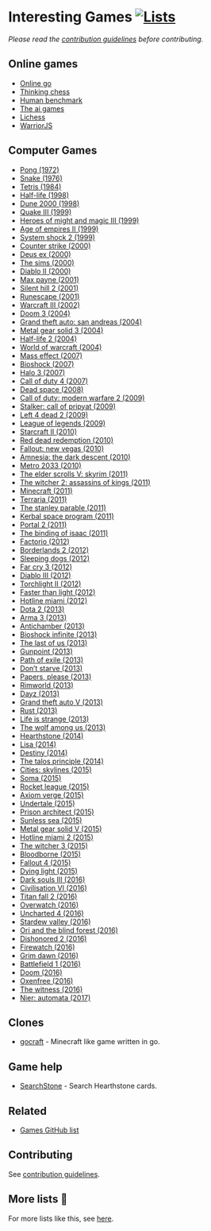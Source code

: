 # Interesting Games [![Lists](https://img.shields.io/badge/More%20Lists-📔-blue.svg)](https://github.com/learn-anything/curated-lists#readme)
*Please read the [contribution guidelines](contributing.md#readme) before contributing.*

## Online games
- [Online go](https://online-go.com/play)
- [Thinking chess](http://www.bewitched.com/chess/)
- [Human benchmark](https://www.humanbenchmark.com/tests/memory)
- [The ai games](http://theaigames.com/)
- [Lichess](https://lichess.org/)
- [WarriorJS](https://warrior.js.org/)

## Computer Games
- [Pong (1972)](http://www.wikiwand.com/en/Pong)
- [Snake (1976)](http://www.wikiwand.com/en/Snake)
- [Tetris (1984)](http://www.wikiwand.com/en/Tetris)
- [Half-life (1998)](http://www.wikiwand.com/en/Half-Life_(video_game))
- [Dune 2000 (1998)](http://www.wikiwand.com/en/Dune_2000)
- [Quake III (1999)](http://www.wikiwand.com/en/Quake_III_Arena)
- [Heroes of might and magic III (1999)](http://www.wikiwand.com/en/Heroes_of_Might_and_Magic_III)
- [Age of empires II (1999)](http://www.wikiwand.com/en/Age_of_Empires_II)
- [System shock 2 (1999)](http://www.wikiwand.com/en/System_Shock_2)
- [Counter strike (2000)](https://my.mindnode.com/t17mZNVbgfHyPdT5UrokGrnZswvyjxzyizpfWnuC)
- [Deus ex (2000)](http://www.wikiwand.com/en/Deus_Ex_(video_game))
- [The sims (2000)](http://www.wikiwand.com/en/The_Sims)
- [Diablo II (2000)](http://www.wikiwand.com/en/Diablo_II)
- [Max payne (2001)](http://www.wikiwand.com/en/Max_Payne)
- [Silent hill 2 (2001)](http://www.wikiwand.com/en/Silent_Hill_2)
- [Runescape (2001)](http://www.wikiwand.com/en/RuneScape)
- [Warcraft III (2002)](http://www.wikiwand.com/en/Warcraft_III:_Reign_of_Chaos)
- [Doom 3 (2004)](http://www.wikiwand.com/en/Doom_3)
- [Grand theft auto: san andreas (2004)](http://www.wikiwand.com/en/Grand_Theft_Auto:_San_Andreas)
- [Metal gear solid 3 (2004)](http://www.wikiwand.com/en/Metal_Gear_Solid_3:_Snake_Eater)
- [Half-life 2 (2004)](http://www.wikiwand.com/en/Half-Life_2)
- [World of warcraft (2004)](http://www.wikiwand.com/en/World_of_Warcraft)
- [Mass effect (2007)](http://www.wikiwand.com/en/Mass_Effect)
- [Bioshock (2007)](http://www.wikiwand.com/en/BioShock)
- [Halo 3 (2007)](http://www.wikiwand.com/en/Halo_3)
- [Call of duty 4 (2007)](http://www.wikiwand.com/en/Call_of_Duty_4:_Modern_Warfare)
- [Dead space (2008)](http://www.wikiwand.com/en/Dead_Space_(2008_video_game))
- [Call of duty: modern warfare 2 (2009)](http://www.wikiwand.com/en/Call_of_Duty:_Modern_Warfare_2)
- [Stalker: call of pripyat (2009)](http://www.wikiwand.com/en/S.T.A.L.K.E.R.:_Call_of_Pripyat)
- [Left 4 dead 2 (2009)](http://www.wikiwand.com/en/Left_4_Dead_2)
- [League of legends (2009)](https://my.mindnode.com/m1jLqAvaGq6hPxynbbxLmwTjE3yNJQ1M1qoijpu5)
- [Starcraft II (2010)](http://www.wikiwand.com/en/StarCraft_II:_Wings_of_Liberty)
- [Red dead redemption (2010)](http://www.wikiwand.com/en/Red_Dead_Redemption)
- [Fallout: new vegas (2010)](http://www.wikiwand.com/en/Fallout:_New_Vegas)
- [Amnesia: the dark descent (2010)](http://www.wikiwand.com/en/Amnesia:_The_Dark_Descent)
- [Metro 2033 (2010)](http://www.wikiwand.com/en/Metro_2033_(video_game))
- [The elder scrolls V: skyrim (2011)](http://www.wikiwand.com/en/The_Elder_Scrolls_V:_Skyrim)
- [The witcher 2: assassins of kings (2011)](http://www.wikiwand.com/en/The_Witcher_2:_Assassins_of_Kings)
- [Minecraft (2011)](http://www.wikiwand.com/en/Minecraft)
- [Terraria (2011)](http://www.wikiwand.com/en/Terraria)
- [The stanley parable (2011)](http://www.wikiwand.com/en/The_Stanley_Parable)
- [Kerbal space program (2011)](http://www.wikiwand.com/en/Kerbal_Space_Program)
- [Portal 2 (2011)](http://www.wikiwand.com/en/Portal_2)
- [The binding of isaac (2011)](http://www.wikiwand.com/en/The_Binding_of_Isaac_(video_game))
- [Factorio (2012)](http://www.wikiwand.com/en/Factorio)
- [Borderlands 2 (2012)](http://www.wikiwand.com/en/Borderlands_2)
- [Sleeping dogs (2012)](http://www.wikiwand.com/en/Sleeping_Dogs_(video_game))
- [Far cry 3 (2012)](http://www.wikiwand.com/en/Far_Cry_3)
- [Diablo III (2012)](http://www.wikiwand.com/en/Diablo_III)
- [Torchlight II (2012)](http://www.wikiwand.com/en/Torchlight_II)
- [Faster than light (2012)](http://www.wikiwand.com/en/Faster-than-light)
- [Hotline miami (2012)](http://www.wikiwand.com/en/Hotline_Miami)
- [Dota 2 (2013)](http://www.wikiwand.com/en/Dota_2)
- [Arma 3 (2013)](http://www.wikiwand.com/en/ARMA_3)
- [Antichamber (2013)](http://www.wikiwand.com/en/Antichamber)
- [Bioshock infinite (2013)](http://www.wikiwand.com/en/BioShock_Infinite)
- [The last of us (2013)](http://www.wikiwand.com/en/The_Last_of_Us)
- [Gunpoint (2013)](http://www.wikiwand.com/en/Gunpoint_(video_game))
- [Path of exile (2013)](http://www.wikiwand.com/en/Path_of_Exile)
- [Don’t starve (2013)](http://www.wikiwand.com/en/Don%27t_Starve)
- [Papers, please (2013)](http://www.wikiwand.com/en/Papers,_Please)
- [Rimworld (2013)](http://www.wikiwand.com/en/RimWorld)
- [Dayz (2013)](http://www.wikiwand.com/en/DayZ_(video_game))
- [Grand theft auto V (2013)](http://www.wikiwand.com/en/Grand_Theft_Auto_V)
- [Rust (2013)](http://www.wikiwand.com/en/Rust_(video_game))
- [Life is strange (2013)](http://www.wikiwand.com/en/Life_Is_Strange)
- [The wolf among us (2013)](http://www.wikiwand.com/en/The_Wolf_Among_Us)
- [Hearthstone (2014)](http://www.wikiwand.com/en/Hearthstone_(video_game))
- [Lisa (2014)](http://www.wikiwand.com/en/Lisa_(video_game))
- [Destiny (2014)](http://www.wikiwand.com/en/Destiny_(video_game))
- [The talos principle (2014)](http://www.wikiwand.com/en/The_Talos_Principle)
- [Cities: skylines (2015)](http://www.wikiwand.com/en/Cities:_Skylines)
- [Soma (2015)](http://www.wikiwand.com/en/Soma_(video_game))
- [Rocket league (2015)](http://www.wikiwand.com/en/Rocket_League)
- [Axiom verge (2015)](http://www.wikiwand.com/en/Axiom_Verge)
- [Undertale (2015)](http://www.wikiwand.com/en/Undertale)
- [Prison architect (2015)](http://www.wikiwand.com/en/Prison_Architect)
- [Sunless sea (2015)](http://www.wikiwand.com/en/Sunless_Sea)
- [Metal gear solid V (2015)](http://www.wikiwand.com/en/Metal_Gear_Solid_V:_The_Phantom_Pain)
- [Hotline miami 2 (2015)](http://www.wikiwand.com/en/Hotline_Miami_2:_Wrong_Number)
- [The witcher 3 (2015)](http://www.wikiwand.com/en/The_Witcher_3:_Wild_Hunt)
- [Bloodborne (2015)](http://www.wikiwand.com/en/Bloodborne)
- [Fallout 4 (2015)](http://www.wikiwand.com/en/Fallout_4)
- [Dying light (2015)](http://www.wikiwand.com/en/Dying_Light)
- [Dark souls III (2016)](http://www.wikiwand.com/en/Dark_Souls_III)
- [Civilisation VI (2016)](http://www.wikiwand.com/en/Civilization_VI)
- [Titan fall 2 (2016)](http://www.wikiwand.com/en/Titanfall_2)
- [Overwatch (2016)](http://www.wikiwand.com/en/Overwatch_(video_game))
- [Uncharted 4 (2016)](http://www.wikiwand.com/en/Uncharted_4:_A_Thief%27s_End)
- [Stardew valley (2016)](http://www.wikiwand.com/en/Stardew_Valley)
- [Ori and the blind forest (2016)](http://www.wikiwand.com/en/Ori_and_the_Blind_Forest)
- [Dishonored 2 (2016)](http://www.wikiwand.com/en/Dishonored_2)
- [Firewatch (2016)](http://www.wikiwand.com/en/Firewatch)
- [Grim dawn (2016)](http://www.wikiwand.com/en/Grim_Dawn)
- [Battlefield 1 (2016)](http://www.wikiwand.com/en/Battlefield_1)
- [Doom (2016)](http://www.wikiwand.com/en/Doom_(2016_video_game))
- [Oxenfree (2016)](http://www.wikiwand.com/en/Oxenfree)
- [The witness (2016)](http://www.wikiwand.com/en/The_Witness_(2016_video_game))
- [Nier: automata (2017)](http://www.wikiwand.com/en/Nier:_Automata)

## Clones
- [gocraft](https://github.com/icexin/gocraft) - Minecraft like game written in go.

## Game help
- [SearchStone](https://searchstone.io/) - Search Hearthstone cards.

## Related
- [Games GitHub list](https://github.com/leereilly/games#readme)

## Contributing
See [contribution guidelines](contributing.md#contribution-guidelines).

## More lists 📝
For more lists like this, see [here](https://github.com/learn-anything/curated-lists#readme).